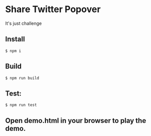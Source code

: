 # Share Twitter Popover
It's just challenge

## Install

`$ npm i`

## Build

`$ npm run build`

## Test:

`$ npm run test`


## Open demo.html in your browser to play the demo.
